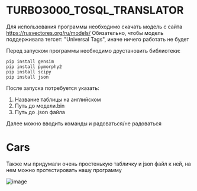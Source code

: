 # TURBO3000_TOSQL_TRANSLATOR


Для использования программы необходимо скачать модель с сайта https://rusvectores.org/ru/models/
Обязательно, чтобы модель поддерживала тегсет: "Universal Tags", иначе ничего работать не будет

Перед запуском программы необходимо доустановить библиотеки:
```
pip install gensim
pip install pymorphy2
pip install scipy
pip install json
```
После запуска потребуется указать:
1. Название таблицы на английском
2. Путь до модели.bin
3. Путь до .json файла

Далее можно вводить команды и радоваться/не радоваться

# Cars
Также мы придумали очень простенькую табличку и json файл к ней, на нем можно протестировать нашу программу


![image](https://user-images.githubusercontent.com/62559964/201500228-f842714a-1931-412c-acdb-dffde58509a2.png)
